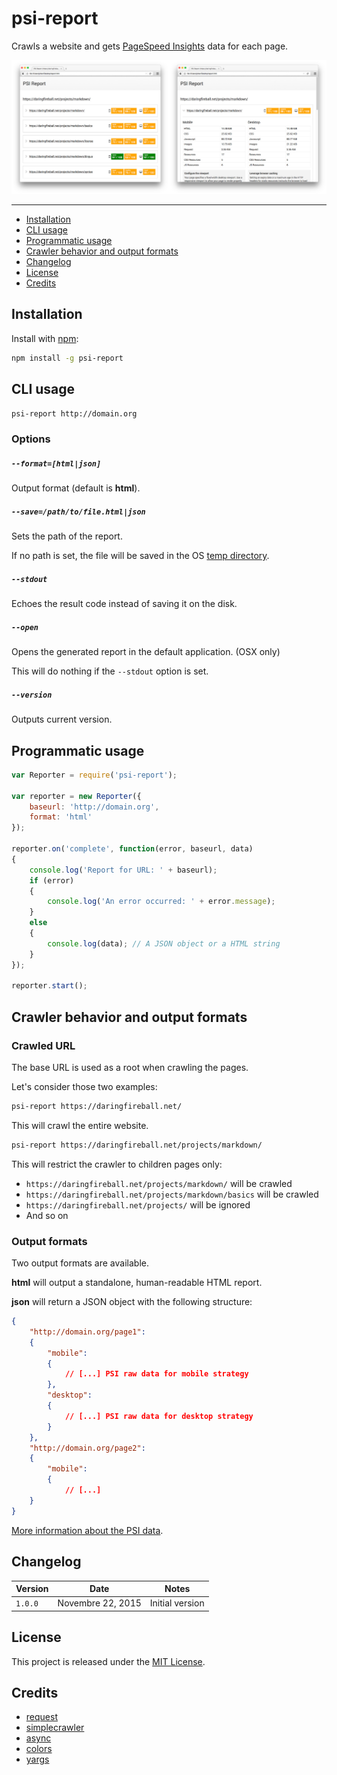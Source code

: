 # psi-report

Crawls a website and gets [PageSpeed Insights](https://developers.google.com/speed/pagespeed/insights/) data for each page.

![](screenshot.jpg)

---

* [Installation](#installation)
* [CLI usage](#cli-usage)
* [Programmatic usage](#programmatic-usage)
* [Crawler behavior and output formats](#crawler-behavior-and-output-formats)
* [Changelog](#changelog)
* [License](#license)
* [Credits](#credits)

## Installation

Install with [npm](https://www.npmjs.com/):

```bash
npm install -g psi-report
```

## CLI usage

```bash
psi-report http://domain.org
```

### Options

##### `--format=[html|json]`

Output format (default is **html**).

##### `--save=/path/to/file.html|json`

Sets the path of the report.

If no path is set, the file will be saved in the OS [temp directory](https://nodejs.org/api/os.html#os_os_tmpdir).

##### `--stdout`

Echoes the result code instead of saving it on the disk.

##### `--open`

Opens the generated report in the default application. (OSX only)

This will do nothing if the `--stdout` option is set.

##### `--version`

Outputs current version.

## Programmatic usage

```javascript
var Reporter = require('psi-report');

var reporter = new Reporter({
    baseurl: 'http://domain.org',
    format: 'html'
});

reporter.on('complete', function(error, baseurl, data)
{
    console.log('Report for URL: ' + baseurl);
    if (error)
    {
        console.log('An error occurred: ' + error.message);
    }
    else
    {
        console.log(data); // A JSON object or a HTML string
    }
});

reporter.start();
```

## Crawler behavior and output formats

### Crawled URL

The base URL is used as a root when crawling the pages.

Let's consider those two examples:

```bash
psi-report https://daringfireball.net/
```

This will crawl the entire website.

```bash
psi-report https://daringfireball.net/projects/markdown/
```

This will restrict the crawler to children pages only:

* `https://daringfireball.net/projects/markdown/` will be crawled
* `https://daringfireball.net/projects/markdown/basics` will be crawled
* `https://daringfireball.net/projects/` will be ignored
* And so on

### Output formats

Two output formats are available.

**html** will output a standalone, human-readable HTML report.

**json** will return a JSON object with the following structure:

```json
{
    "http://domain.org/page1":
    {
        "mobile":
        {
            // [...] PSI raw data for mobile strategy
        },
        "desktop":
        {
            // [...] PSI raw data for desktop strategy
        }
    },
    "http://domain.org/page2":
    {
        "mobile":
        {
            // [...]
    }
}
```

[More information about the PSI data](https://developers.google.com/speed/docs/insights/v2/reference/pagespeedapi/runpagespeed#response).

## Changelog

| Version | Date | Notes |
| --- | --- | --- |
| `1.0.0` | Novembre 22, 2015 | Initial version |

## License

This project is released under the [MIT License](LICENSE).

## Credits

* [request](https://github.com/request/request)
* [simplecrawler](https://github.com/cgiffard/node-simplecrawler)
* [async](https://github.com/caolan/async)
* [colors](https://github.com/Marak/colors.js)
* [yargs](https://github.com/bcoe/yargs)